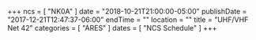 +++
ncs = [ "NK0A" ]
date = "2018-10-21T21:00:00-05:00"
publishDate = "2017-12-21T12:47:37-06:00"
endTime = ""
location = ""
title = "UHF/VHF Net 42"
categories = [ "ARES" ]
dates = [ "NCS Schedule" ]
+++
